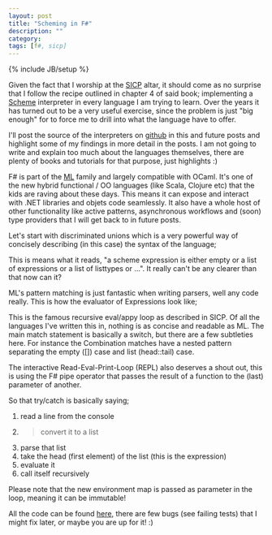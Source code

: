 ```yaml
---
layout: post
title: "Scheming in F#"
description: ""
category:
tags: [f#, sicp]
---
```

{% include JB/setup %}

Given the fact that I worship at the <a href="http://mitpress.mit.edu/sicp/">SICP</a> altar, it should come as no surprise that I follow the recipe outlined in chapter 4 of said book; implementing a <a href="http://en.wikipedia.org/wiki/Scheme_(programming_language)">Scheme</a> interpreter in every language I am trying to learn. Over the years it has turned out to be a very useful exercise, since the problem is just "big enough" for to force me to drill into what the language have to offer.

I'll post the source of the interpreters on <a href="https://github.com/martintrojer/">github</a> in this and future posts and highlight some of my findings in more detail in the posts. I am not going to write and explain too much about the languages themselves, there are plenty of books and tutorials for that purpose, just highlights :)

F# is part of the <a href="http://en.wikipedia.org/wiki/ML_(programming_language)">ML</a> family and largely compatible with OCaml. It's one of the new hybrid functional / OO languages (like Scala, Clojure etc) that the kids are raving about these days. This means it can expose and interact with .NET libraries and objets code seamlessly. It also have a whole host of other functionality like active patterns, asynchronous workflows and (soon) type providers that I will get back to in future posts.

Let's start with discriminated unions which is a very powerful way of concisely describing (in this case) the syntax of the language;
<script src="https://gist.github.com/1695088.js?file=types.fs"> </script>

This is means what it reads, "a scheme expression is either empty or a list of expressions or a list of listtypes or ...". It really can't be any clearer than that now can it?

ML's pattern matching is just fantastic when writing parsers, well any code really. This is how the evaluator of Expressions look like;
<script src="https://gist.github.com/1695088.js?file=eval-apply.fs"> </script>

This is the famous recursive eval/appy loop as described in SICP. Of all the languages I've written this in, nothing is as concise and readable as ML. The main match statement is basically a switch, but there are a few subtleties here. For instance the Combination matches have a nested pattern separating the empty (\[\]) case and list (head::tail) case.

The interactive Read-Eval-Print-Loop (REPL) also deserves a shout out, this is using the F# pipe operator that passes the result of a function to the (last) parameter of another.
<script src="https://gist.github.com/1695088.js?file=repl.fs"> </script>
So that try/catch is basically saying;
1. read a line from the console
2. >convert it to a list
3. parse that list
4. take the head (first element) of the list (this is the expression)
5. evaluate it
6. call itself recursively

Please note that the new environment map is passed as parameter in the loop, meaning it can be immutable!

All the code can be found <a href="https://github.com/martintrojer/scheme-fsharp">here</a>, there are few bugs (see failing tests) that I might fix later, or maybe you are up for it! :)
<script src="https://gist.github.com/1695088.js?file=repl-example"> </script>
